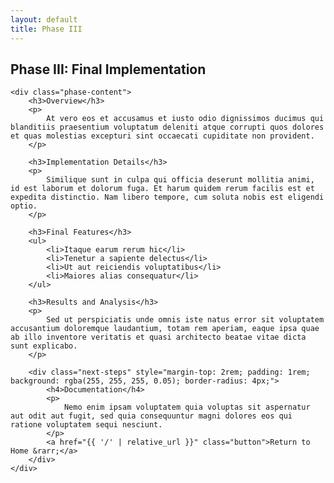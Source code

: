 ```yaml
---
layout: default
title: Phase III
---
```


<article id="phase3" class="active">
    <h2 class="major">Phase III: Final Implementation</h2>
    
    <div class="phase-content">
        <h3>Overview</h3>
        <p>
            At vero eos et accusamus et iusto odio dignissimos ducimus qui blanditiis praesentium voluptatum deleniti atque corrupti quos dolores et quas molestias excepturi sint occaecati cupiditate non provident.
        </p>

        <h3>Implementation Details</h3>
        <p>
            Similique sunt in culpa qui officia deserunt mollitia animi, id est laborum et dolorum fuga. Et harum quidem rerum facilis est et expedita distinctio. Nam libero tempore, cum soluta nobis est eligendi optio.
        </p>

        <h3>Final Features</h3>
        <ul>
            <li>Itaque earum rerum hic</li>
            <li>Tenetur a sapiente delectus</li>
            <li>Ut aut reiciendis voluptatibus</li>
            <li>Maiores alias consequatur</li>
        </ul>

        <h3>Results and Analysis</h3>
        <p>
            Sed ut perspiciatis unde omnis iste natus error sit voluptatem accusantium doloremque laudantium, totam rem aperiam, eaque ipsa quae ab illo inventore veritatis et quasi architecto beatae vitae dicta sunt explicabo.
        </p>

        <div class="next-steps" style="margin-top: 2rem; padding: 1rem; background: rgba(255, 255, 255, 0.05); border-radius: 4px;">
            <h4>Documentation</h4>
            <p>
                Nemo enim ipsam voluptatem quia voluptas sit aspernatur aut odit aut fugit, sed quia consequuntur magni dolores eos qui ratione voluptatem sequi nesciunt.
            </p>
            <a href="{{ '/' | relative_url }}" class="button">Return to Home &rarr;</a>
        </div>
    </div>
</article>

<style>
.phase-content {
    max-width: 800px;
    margin: 0 auto;
    padding: 2rem;
}

.phase-content h2 {
    color: #ffffff;
    font-size: 2rem;
    margin-bottom: 2rem;
}

.phase-content h3 {
    color: #ffffff;
    font-size: 1.5rem;
    margin: 2rem 0 1rem;
}

.phase-content p {
    margin: 1rem 0;
    line-height: 1.6;
}

.phase-content ul {
    list-style: disc;
    margin-left: 2rem;
}

.phase-content pre {
    background: rgba(255, 255, 255, 0.05);
    padding: 1rem;
    border-radius: 4px;
    overflow-x: auto;
    margin: 1rem 0;
}

.phase-content code {
    font-family: monospace;
    font-size: 0.9rem;
}
</style> 